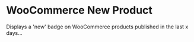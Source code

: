 WooCommerce New Product
=======================

Displays a 'new' badge on WooCommerce products published in the last x days...
